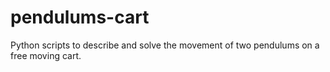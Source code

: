 # pendulums-cart
Python scripts to describe and solve the movement of two pendulums on a free moving cart.
